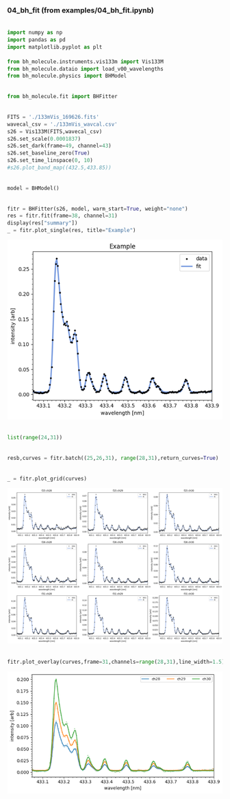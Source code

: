 ### 04_bh_fit (from examples/04_bh_fit.ipynb)

```python

import numpy as np
import pandas as pd
import matplotlib.pyplot as plt

from bh_molecule.instruments.vis133m import Vis133M
from bh_molecule.dataio import load_v00_wavelengths
from bh_molecule.physics import BHModel

```

```python

from bh_molecule.fit import BHFitter

```

```python

FITS = './133mVis_169626.fits'
wavecal_csv = './133mVis_wavcal.csv'
s26 = Vis133M(FITS,wavecal_csv)
s26.set_scale(0.0001837)
s26.set_dark(frame=49, channel=43)
s26.set_baseline_zero(True)
s26.set_time_linspace(0, 10)
#s26.plot_band_map((432.5,433.85))

```

```python

model = BHModel()

```

```python

fitr = BHFitter(s26, model, warm_start=True, weight="none")
res = fitr.fit(frame=38, channel=31)
display(res["summary"])
_ = fitr.plot_single(res, title="Example")

```

![output image](04_bh_fit_out_0.png)

```python

list(range(24,31))

```

```python

resb,curves = fitr.batch((25,26,31), range(28,31),return_curves=True)

```

```python

_ = fitr.plot_grid(curves)

```

![output image](04_bh_fit_out_1.png)

```python

fitr.plot_overlay(curves,frame=31,channels=range(28,31),line_width=1.5)

```

![output image](04_bh_fit_out_2.png)
